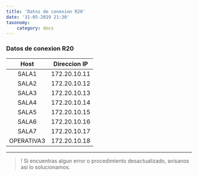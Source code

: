```yaml
---
title: 'Datos de conexion R20'
date: '31-05-2019 21:30'
taxonomy:
    category: docs
---
```


### Datos de conexion R20

|Host|Direccion IP|
|:-----------:|:-----------:|
|SALA1|	172.20.10.11|
|SALA2|	172.20.10.12|
|SALA3|	172.20.10.13|
|SALA4|	172.20.10.14|
|SALA5|	172.20.10.15|
|SALA6|	172.20.10.16|
|SALA7|	172.20.10.17|
|OPERATIVA3	|172.20.10.18|

--------

>! Si encuentras algun error o procedimiento desactualizado, avisanos asi lo solucionamos.